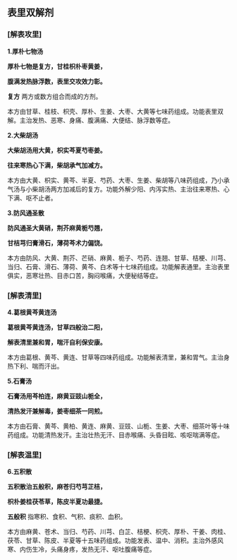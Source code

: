 ## 表里双解剂

### [**解表攻里**]

**1.厚朴七物汤**

**厚朴七物是复方，甘桂枳朴枣黄姜，**

**腹满发热脉浮数，表里交攻效力彰。**

**复方**  两方或数方组合而成的方剂。

本方由甘草、桂枝、枳壳、厚朴、生姜、大枣、大黄等七味药组成。功能表里双解。主治发热、恶寒、身痛、腹满痛、大便结、脉浮数等症。

**2.大柴胡汤**

**大柴胡汤用大黄，枳实芩夏芍枣姜。**

**往来寒热心下满，柴胡承气加减方。**

本方由大黄、枳实、黄芩、半夏、芍药、大枣、生姜、柴胡等八味药组成，乃小承气汤与小柴胡汤两方加减后的复方。功能外解少阳、内泻实热、主治往来寒热、心下满、呕不止者。

**3.防风通圣散**

**防风通圣大黄硝，荆芥麻黄栀芍翘，**

**甘桔芎归膏滑石，薄荷芩术力偏饶。**

本方由防风、大黄、荆芥、芒硝、麻黄、栀子、芍药、连翘、甘草、桔梗、川芎、当归、石膏、滑石、薄荷、黄芩、白术等十七味药组成。功能解表通里。主治表里俱实，恶寒壮热、目赤口苦，胸闷喉痛，大便秘结等症。

### [**解表清里**]

**4.葛根黄芩黄连汤**

**葛根黄芩黄连汤，甘草四般治二阳，**

**解表清里兼和胃，喘汗自利保安康。**

本方由葛根、黄芩、黄连、甘草等四味药组成。功能解表清里，兼和胃气。主治身热下利、喘而汗出。

**5.石膏汤**

**石膏汤用芩柏连，麻黄豆豉山栀全，**

**清热发汗兼解毒，姜枣细茶一同煎。**

本方由石膏、黄芩、黄柏、黄连、麻黄、豆豉、山栀、生姜、大枣、细茶叶等十味药组成。功能清热发汗。主治壮热无汗、目赤喉痛、头昏目眩、咳呕喘满等症。

### [**解表温里**]

**6.五积散**

**五积散治五般积，麻苍归芍芎芷桔，**

**枳朴姜桂茯苓草，陈皮半夏功最捷。**

**五般积**  指寒积、食积、气积、痰积、血积。

本方由麻黄、苍术、当归、芍药、川芎、白芷、桔梗、枳壳、厚朴、干姜、肉桂、茯苓、甘草、陈皮、半夏等十五味药组成。功能发表、温中、消积。主治外感风寒、内伤生冷，头痛身疼，发热无汗、呕吐腹痛等症。

